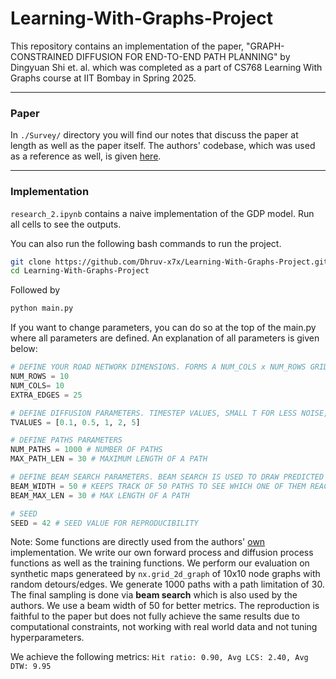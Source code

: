 # Learning-With-Graphs-Project
This repository contains an implementation of the paper, "GRAPH-CONSTRAINED DIFFUSION FOR END-TO-END  PATH PLANNING" by Dingyuan Shi et. al. which was completed as a part of CS768 Learning With Graphs course at IIT Bombay in Spring 2025.

---

### Paper
In ```./Survey/``` directory you will find our notes that discuss the paper at length as well as the paper itself. The authors' codebase, which was used as a reference as well, is given [here](https://github.com/dingyuan-shi/Graph-Diffusion-Planning).

---

### Implementation

```research_2.ipynb``` contains a naive implementation of the GDP model. Run all cells to see the outputs.

You can also run the following bash commands to run the project.

```bash
git clone https://github.com/Dhruv-x7x/Learning-With-Graphs-Project.git
cd Learning-With-Graphs-Project
```

Followed by 
```bash
python main.py
```

If you want to change parameters, you can do so at the top of the main.py where all parameters are defined. An explanation of all parameters is given below:

```python
# DEFINE YOUR ROAD NETWORK DIMENSIONS. FORMS A NUM_COLS x NUM_ROWS GRID WITH 25 EXTRA RANDOM CONNECTIONS
NUM_ROWS = 10 
NUM_COLS= 10
EXTRA_EDGES = 25

# DEFINE DIFFUSION PARAMETERS. TIMESTEP VALUES, SMALL T FOR LESS NOISE, HIGH T FOR MORE NOISE. YOU DON'T NECESSARILY NEED TO CHANGE THIS
TVALUES = [0.1, 0.5, 1, 2, 5]

# DEFINE PATHS PARAMETERS
NUM_PATHS = 1000 # NUMBER OF PATHS
MAX_PATH_LEN = 30 # MAXIMUM LENGTH OF A PATH

# DEFINE BEAM SEARCH PARAMETERS. BEAM SEARCH IS USED TO DRAW PREDICTED PATH SAMPLES FROM THE FINAL DISTRIBUTION 
BEAM_WIDTH = 50 # KEEPS TRACK OF 50 PATHS TO SEE WHICH ONE OF THEM REACHES DESTINATION FIRST
BEAM_MAX_LEN = 30 # MAX LENGTH OF A PATH

# SEED
SEED = 42 # SEED VALUE FOR REPRODUCIBILITY
```

Note: Some functions are directly used from the authors' [own](https://github.com/dingyuan-shi/Graph-Diffusion-Planning/tree/main) implementation. We write our own forward process and diffusion process functions as well as the training functions. We perform our evaluation on synthetic maps generateed by ```nx.grid_2d_graph``` of 10x10 node graphs with random detours/edges. We generate 1000 paths with a path limitation of 30. The final sampling is done via **beam search** which is also used by the authors. We use a beam width of 50 for better metrics. The reproduction is faithful to the paper but does not fully achieve the same results due to computational constraints, not working with real world data and not tuning hyperparameters. 

We achieve the following metrics: ```Hit ratio: 0.90, Avg LCS: 2.40, Avg DTW: 9.95```

